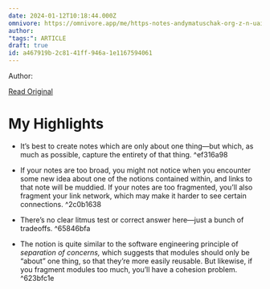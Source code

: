 ```yaml
---
date: 2024-01-12T10:18:44.000Z
omnivore: https://omnivore.app/me/https-notes-andymatuschak-org-z-n-uai-ga-xp-21-eors-er-1-jm-9-y--18cfc0595ea
author: 
"tags:": ARTICLE
draft: true
id: a467919b-2c81-41ff-946a-1e1167594061
---
```


Author: 

[Read Original](https://notes.andymatuschak.org/zNUaiGAXp21eorsER1Jm9yU)

# My Highlights

- It’s best to create notes which are only about one thing—but which, as much as possible, capture the entirety of that thing. ^ef316a98

- If your notes are too broad, you might not notice when you encounter some new idea about one of the notions contained within, and links to that note will be muddied. If your notes are too fragmented, you’ll also fragment your link network, which may make it harder to see certain connections. ^2c0b1638

- There’s no clear litmus test or correct answer here—just a bunch of tradeoffs. ^65846bfa

- The notion is quite similar to the software engineering principle of _separation of concerns,_ which suggests that modules should only be “about” one thing, so that they’re more easily reusable. But likewise, if you fragment modules too much, you’ll have a cohesion problem. ^623bfc1e

